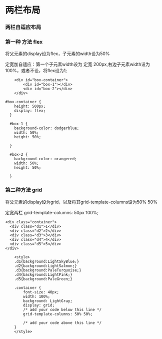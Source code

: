 # 两栏布局
### 两栏自适应布局
### 第一种 方法 flex
将父元素的display设为flex，子元素的width设为50%

定宽加自适应：第一个子元素width设为 定宽 200px,右边子元素width设为100%，或者不设，将flex设为1;


```
    <div id="box-container">
        <div id="box-1"></div>
        <div id="box-2"></div>
    </div>
```

```
#box-container {
    height: 500px;
    display: flex;
  }
  
  #box-1 {
    background-color: dodgerblue;
    width: 50%;
    height: 50%;
    
  }

  #box-2 {
    background-color: orangered;
    width: 50%;
    height: 50%;
    
  }
```
### 第二种方法 grid
将父元素的display设为grid，以及将其grid-template-columns设为50% 50%

定宽两栏 grid-template-columns: 50px 100%;
```
<div class="container">
  <div class="d1">1</div>
  <div class="d2">2</div>
  <div class="d3">3</div>
  <div class="d4">4</div>
  <div class="d5">5</div>
</div>
```
```
    <style>
    .d1{background:LightSkyBlue;}
    .d2{background:LightSalmon;}
    .d3{background:PaleTurquoise;}
    .d4{background:LightPink;}
    .d5{background:PaleGreen;}
    
    .container {
        font-size: 40px;
        width: 100%;
        background: LightGray;
        display: grid;
        /* add your code below this line */
        grid-template-columns: 50% 50%;
        
        /* add your code above this line */
    }
    </style>
```
